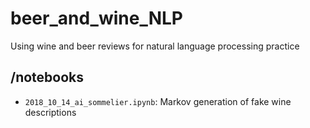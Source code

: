 # beer_and_wine_NLP
Using wine and beer reviews for natural language processing practice

## /notebooks
- `2018_10_14_ai_sommelier.ipynb`: Markov generation of fake wine descriptions
